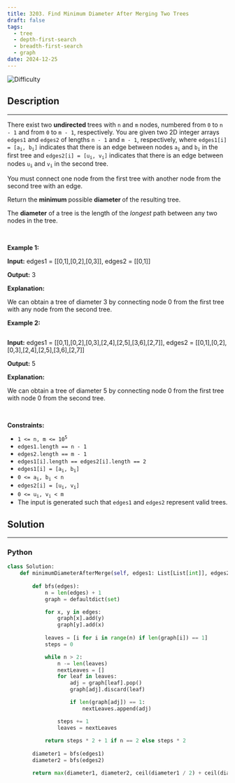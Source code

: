 ```yaml
---
title: 3203. Find Minimum Diameter After Merging Two Trees
draft: false
tags: 
  - tree
  - depth-first-search
  - breadth-first-search
  - graph
date: 2024-12-25
---
```


![Difficulty](https://img.shields.io/badge/Difficulty-Hard-blue.svg)

## Description

---
<p>There exist two <strong>undirected </strong>trees with <code>n</code> and <code>m</code> nodes, numbered from <code>0</code> to <code>n - 1</code> and from <code>0</code> to <code>m - 1</code>, respectively. You are given two 2D integer arrays <code>edges1</code> and <code>edges2</code> of lengths <code>n - 1</code> and <code>m - 1</code>, respectively, where <code>edges1[i] = [a<sub>i</sub>, b<sub>i</sub>]</code> indicates that there is an edge between nodes <code>a<sub>i</sub></code> and <code>b<sub>i</sub></code> in the first tree and <code>edges2[i] = [u<sub>i</sub>, v<sub>i</sub>]</code> indicates that there is an edge between nodes <code>u<sub>i</sub></code> and <code>v<sub>i</sub></code> in the second tree.</p>

<p>You must connect one node from the first tree with another node from the second tree with an edge.</p>

<p>Return the <strong>minimum </strong>possible <strong>diameter </strong>of the resulting tree.</p>

<p>The <strong>diameter</strong> of a tree is the length of the <em>longest</em> path between any two nodes in the tree.</p>

<p>&nbsp;</p>
<p><strong class="example">Example 1:</strong><img alt="" src="https://assets.leetcode.com/uploads/2024/04/22/example11-transformed.png" /></p>

<div class="example-block">
<p><strong>Input:</strong> <span class="example-io">edges1 = [[0,1],[0,2],[0,3]], edges2 = [[0,1]]</span></p>

<p><strong>Output:</strong> <span class="example-io">3</span></p>

<p><strong>Explanation:</strong></p>

<p>We can obtain a tree of diameter 3 by connecting node 0 from the first tree with any node from the second tree.</p>
</div>

<p><strong class="example">Example 2:</strong></p>
<img alt="" src="https://assets.leetcode.com/uploads/2024/04/22/example211.png" />
<div class="example-block">
<p><strong>Input:</strong> <span class="example-io">edges1 = [[0,1],[0,2],[0,3],[2,4],[2,5],[3,6],[2,7]], edges2 = [[0,1],[0,2],[0,3],[2,4],[2,5],[3,6],[2,7]]</span></p>

<p><strong>Output:</strong> <span class="example-io">5</span></p>

<p><strong>Explanation:</strong></p>

<p>We can obtain a tree of diameter 5 by connecting node 0 from the first tree with node 0 from the second tree.</p>
</div>

<p>&nbsp;</p>
<p><strong>Constraints:</strong></p>

<ul>
	<li><code>1 &lt;= n, m &lt;= 10<sup>5</sup></code></li>
	<li><code>edges1.length == n - 1</code></li>
	<li><code>edges2.length == m - 1</code></li>
	<li><code>edges1[i].length == edges2[i].length == 2</code></li>
	<li><code>edges1[i] = [a<sub>i</sub>, b<sub>i</sub>]</code></li>
	<li><code>0 &lt;= a<sub>i</sub>, b<sub>i</sub> &lt; n</code></li>
	<li><code>edges2[i] = [u<sub>i</sub>, v<sub>i</sub>]</code></li>
	<li><code>0 &lt;= u<sub>i</sub>, v<sub>i</sub> &lt; m</code></li>
	<li>The input is generated such that <code>edges1</code> and <code>edges2</code> represent valid trees.</li>
</ul>


## Solution

---
### Python
``` py title='find-minimum-diameter-after-merging-two-trees'
class Solution:
    def minimumDiameterAfterMerge(self, edges1: List[List[int]], edges2: List[List[int]]) -> int:
        
        def bfs(edges):
            n = len(edges) + 1
            graph = defaultdict(set)

            for x, y in edges:
                graph[x].add(y)
                graph[y].add(x)
            
            leaves = [i for i in range(n) if len(graph[i]) == 1]
            steps = 0

            while n > 2:
                n -= len(leaves)
                nextLeaves = []
                for leaf in leaves:
                    adj = graph[leaf].pop()
                    graph[adj].discard(leaf)

                    if len(graph[adj]) == 1:
                        nextLeaves.append(adj)

                steps += 1
                leaves = nextLeaves
            
            return steps * 2 + 1 if n == 2 else steps * 2
        
        diameter1 = bfs(edges1)
        diameter2 = bfs(edges2)

        return max(diameter1, diameter2, ceil(diameter1 / 2) + ceil(diameter2 / 2) + 1)

```


